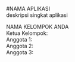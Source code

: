 #NAMA APLIKASI  
deskripsi singkat aplikasi

NAMA KELOMPOK ANDA  
Ketua Kelompok:  
Anggota 1:  
Anggota 2:  
Anggota 3:  
